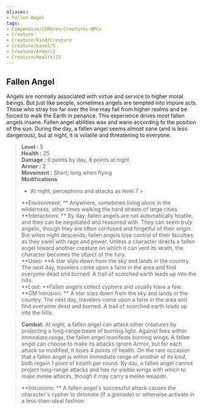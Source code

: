 ```yaml
---
aliases:
- Fallen Angel
tags:
- Compendium/CSRD/en/Creatures-NPCs
- Creature
- Creature/Kind/Creature
- Creature/Level/5
- Creature/Armor/2
- Creature/Health/25
---
```


  
## Fallen Angel  
Angels are normally associated with virtue and service to higher moral beings. But just like people, sometimes angels are tempted into impure acts. Those who stray too far over the line may fall from higher realms and be forced to walk the Earth in penance. This experience drives most fallen angels insane.
Fallen angel abilities wax and wane according to the position of the sun. During the day, a fallen angel seems almost sane (and is less dangerous), but at night, it is volatile and threatening to everyone.  

  
> **Level :** 5  
> **Health :** 25  
> **Damage :** 6 points by day, 8 points at night  
> **Armor :** 2  
> **Movement :** Short; long when flying  
> **Modifications**  
>- At night, perceptions and attacks as level 7 >
>  
> **Environment: ** Anywhere, sometimes living alone in the wilderness, other times walking the hard streets of large cities  
> **Interactions: ** By day, fallen angels are not automatically hostile, and they can be negotiated and reasoned with. They can seem truly angelic, though they are often confused and forgetful of their origin. But when night descends, fallen angels lose control of their faculties as they swell with rage and power. Unless a character directs a fallen angel toward another creature on which it can vent its wrath, the character becomes the object of the fury.  
> **Uses: **A star slips down from the sky and lands in the country. The next day, travelers come upon a farm in the area and find everyone dead and burned. A trail of scorched earth leads up into the hills.  
> **Loot: **Fallen angels collect cyphers and usually have a few.  
> **GM Intrusion: ** A star slips down from the sky and lands in the country. The next day, travelers come upon a farm in the area and find everyone dead and burned. A trail of scorched earth leads up into the hills.  

> **Combat:** 
> At night, a fallen angel can attack other creatures by projecting a long-range beam of burning light. Against foes within immediate range, the fallen angel manifests burning wings. A fallen angel can choose to make its attacks ignore Armor, but for each attack so modified, it loses 4 points of health.
On the rare occasion that a fallen angel is within immediate range of another of its kind, both regain 1 point of health per round.
By day, a fallen angel cannot project
long-range attacks and has no visible wings with which to make melee attacks, though it may carry a melee weapon.  
  

> **Intrusions: ** 
> A fallen angel's successful attack causes the character's cypher to detonate (if a grenade) or otherwise activate in a less-than-ideal fashion.  
